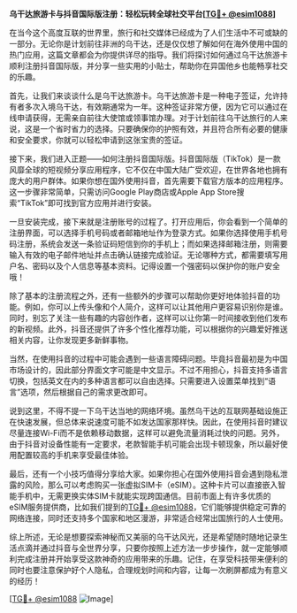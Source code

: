 **乌干达旅游卡与抖音国际版注册：轻松玩转全球社交平台[[TG💪+ @esim1088](https://t.me/s/esim1088)]**

在当今这个高度互联的世界里，旅行和社交媒体已经成为了人们生活中不可或缺的一部分。无论你是计划前往非洲的乌干达，还是仅仅想了解如何在海外使用中国的热门应用，这篇文章都会为你提供详尽的指导。我们将探讨如何通过乌干达旅游卡顺利注册抖音国际版，并分享一些实用的小贴士，帮助你在异国他乡也能畅享社交的乐趣。

首先，让我们来谈谈什么是乌干达旅游卡。乌干达旅游卡是一种电子签证，允许持有者多次入境乌干达，有效期通常为一年。这种签证非常方便，因为它可以通过在线申请获得，无需亲自前往大使馆或领事馆办理。对于计划前往乌干达旅行的人来说，这是一个省时省力的选择。只要确保你的护照有效，并且符合所有必要的健康和安全要求，你就可以轻松申请到这张宝贵的签证。

接下来，我们进入正题——如何注册抖音国际版。抖音国际版（TikTok）是一款风靡全球的短视频分享应用程序，它不仅在中国大陆广受欢迎，在世界各地也拥有庞大的用户群体。如果你想在国外使用抖音，首先需要下载官方版本的应用程序。这一步骤非常简单，只需访问Google Play商店或Apple App Store搜索“TikTok”即可找到官方应用并进行安装。

一旦安装完成，接下来就是注册账号的过程了。打开应用后，你会看到一个简单的注册界面，可以选择手机号码或者邮箱地址作为登录方式。如果你选择使用手机号码注册，系统会发送一条验证码短信到你的手机上；而如果选择邮箱注册，则需要输入有效的电子邮件地址并点击确认链接完成验证。无论哪种方式，都需要填写用户名、密码以及个人信息等基本资料。记得设置一个强密码以保护你的账户安全哦！

除了基本的注册流程之外，还有一些额外的步骤可以帮助你更好地体验抖音的功能。例如，你可以上传头像和个人简介，这样可以让其他用户更容易识别你是谁。同时，别忘了关注一些有趣的内容创作者，这样可以让你第一时间接收到他们发布的新视频。此外，抖音还提供了许多个性化推荐功能，可以根据你的兴趣爱好推送相关内容，让你发现更多新鲜事物。

当然，在使用抖音的过程中可能会遇到一些语言障碍问题。毕竟抖音最初是为中国市场设计的，因此部分界面文字可能是中文显示。不过不用担心，抖音支持多语言切换，包括英文在内的多种语言都可以自由选择。只需要进入设置菜单找到“语言”选项，然后根据自己的需求更改即可。

说到这里，不得不提一下乌干达当地的网络环境。虽然乌干达的互联网基础设施正在快速发展，但总体来说速度可能不如发达国家那样快。因此，在使用抖音时建议尽量连接Wi-Fi而不是依赖移动数据，这样可以避免流量消耗过快的问题。另外，由于抖音对设备性能有一定要求，老款智能手机可能会出现卡顿现象，所以最好使用配置较高的手机来享受最佳体验。

最后，还有一个小技巧值得分享给大家。如果你担心在国外使用抖音会遇到隐私泄露的风险，那么可以考虑购买一张虚拟SIM卡（eSIM）。这种卡片可以直接嵌入智能手机中，无需更换实体SIM卡就能实现跨国通信。目前市面上有许多优质的eSIM服务提供商，比如我们提到的[TG💪+ @esim1088](https://t.me/s/esim1088)，它们能够提供稳定可靠的网络连接，同时还支持多个国家和地区漫游，非常适合经常出国旅行的人士使用。

综上所述，无论是想要探索神秘而又美丽的乌干达风光，还是希望随时随地记录生活点滴并通过抖音与全世界分享，只要你按照上述方法一步步操作，就一定能够顺利完成注册并开始享受这款神奇的应用带来的乐趣。记住，在享受科技带来便利的同时也要注意保护好个人隐私，合理规划时间和内容，让每一次刷屏都成为有意义的经历！

[[TG💪+ @esim1088](https://t.me/s/esim1088) ![Image](https://i.postimg.cc/4NQfJmqS/Snipaste-2025-05-13-00-14-12.png)]